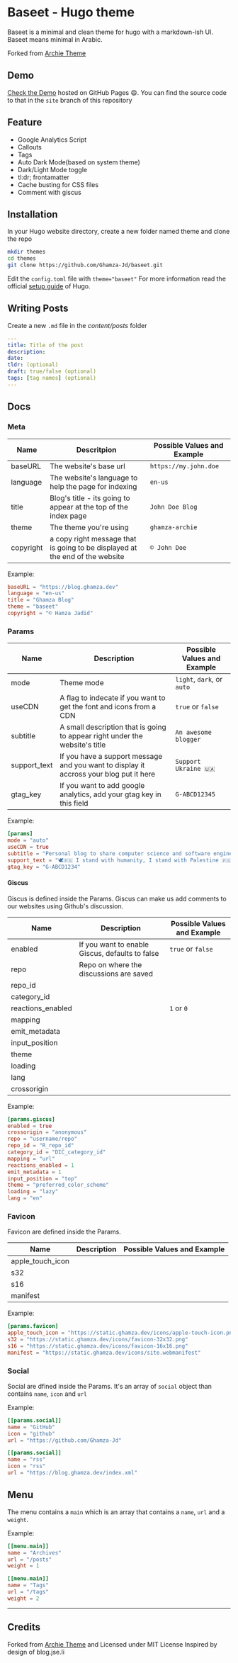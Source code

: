 # Baseet - Hugo theme

Baseet is a minimal and clean theme for hugo with a markdown-ish UI.
Baseet means minimal in Arabic.

Forked from [Archie Theme](https://github.com/athul/archie)

## Demo

[Check the Demo](https://blog.ghamza.dev) hosted on GitHub Pages :smile:. You can find the source code to that in the `site` branch of this repository

## Feature

- Google Analytics Script
- Callouts
- Tags
- Auto Dark Mode(based on system theme)
- Dark/Light Mode toggle
- tl:dr; frontamatter
- Cache busting for CSS files
- Comment with giscus

## Installation

In your Hugo website directory, create a new folder named theme and clone the repo

```bash
mkdir themes
cd themes
git clone https://github.com/Ghamza-Jd/baseet.git
```

Edit the `config.toml` file with `theme="baseet"`
For more information read the official [setup guide](https://gohugo.io/overview/installing/) of Hugo.

## Writing Posts

Create a new `.md` file in the _content/posts_ folder

```yml
---
title: Title of the post
description:
date:
tldr: (optional)
draft: true/false (optional)
tags: [tag names] (optional)
---
```

## Docs

### Meta
| Name      | Descritpion                                                                  | Possible Values  and Example |
| --------- | ---------------------------------------------------------------------------- | ---------------------------- |
| baseURL   | The website's base url                                                       | `https://my.john.doe`        |
| language  | The website's language to help the page for indexing                         | `en-us`                      |
| title     | Blog's title - its going to appear at the top of the index page              | `John Doe Blog`              |
| theme     | The theme you're using                                                       | `ghamza-archie`              |
| copyright | a copy right message that is going to be displayed at the end of the website | `© John Doe`                 |

Example:
```toml
baseURL = "https://blog.ghamza.dev"
language = "en-us"
title = "Ghamza Blog"
theme = "baseet"
copyright = "© Hamza Jadid"
```

### Params
| Name         | Description                                                                            | Possible Values and Example |
| ------------ | -------------------------------------------------------------------------------------- | --------------------------- |
| mode         | Theme mode                                                                             | `light`, `dark`, or `auto`  |
| useCDN       | A flag to indecate if you want to get the font and icons from a CDN                    | `true` or `false`           |
| subtitle     | A small description that is going to appear right under the website's title            | `An awesome blogger`        |
| support_text | If you have a support message and you want to display it accross your blog put it here | `Support Ukraine 🇺🇦`         |
| gtag_key     | If you want to add google analytics, add your gtag key in this field                   | `G-ABCD12345`               |

Example:
```toml
[params]
mode = "auto"
useCDN = true
subtitle = "Personal blog to share computer science and software engineering articles."
support_text = "🕊️🇵🇸 I stand with humanity, I stand with Palestine 🇵🇸🕊️"
gtag_key = "G-ABCD1234"
```

#### Giscus
Giscus is defined inside the Params.
Giscus can make us add comments to our websites using Github's discussion.

| Name              | Description                                     | Possible Values and Example |
| ----------------- | ----------------------------------------------- | --------------------------- |
| enabled           | If you want to enable Giscus, defaults to false | `true` or `false`           |
| repo              | Repo on where the discussions are saved         |                             |
| repo_id           |                                                 |                             |
| category_id       |                                                 |                             |
| reactions_enabled |                                                 | `1` or `0`                  |
| mapping           |                                                 |                             |
| emit_metadata     |                                                 |                             |
| input_position    |                                                 |                             |
| theme             |                                                 |                             |
| loading           |                                                 |                             |
| lang              |                                                 |                             |
| crossorigin       |                                                 |                             |

Example:
```toml
[params.giscus]
enabled = true
crossorigin = "anonymous"
repo = "username/repo"
repo_id = "R_repo_id"
category_id = "DIC_category_id"
mapping = "url"
reactions_enabled = 1
emit_metadata = 1
input_position = "top"
theme = "preferred_color_scheme"
loading = "lazy"
lang = "en"
```

### Favicon
Favicon are defined inside the Params.

| Name             | Description | Possible Values and Example |
| ---------------- | ----------- | --------------------------- |
| apple_touch_icon |             |                             |
| s32              |             |                             |
| s16              |             |                             |
| manifest         |             |                             |

Example:
```toml
[params.favicon]
apple_touch_icon = "https://static.ghamza.dev/icons/apple-touch-icon.png"
s32 = "https://static.ghamza.dev/icons/favicon-32x32.png"
s16 = "https://static.ghamza.dev/icons/favicon-16x16.png"
manifest = "https://static.ghamza.dev/icons/site.webmanifest"
```

### Social
Social are dfined inside the Params.
It's an array of `social` object than contains `name`, `icon` and `url`

Example:
```toml
[[params.social]]
name = "GitHub"
icon = "github"
url = "https://github.com/Ghamza-Jd"

[[params.social]]
name = "rss"
icon = "rss"
url = "https://blog.ghamza.dev/index.xml"
```
## Menu
The menu contains a `main` which is an array that contains a `name`, `url` and a `weight`.

Example:
```toml
[[menu.main]]
name = "Archives"
url = "/posts"
weight = 1

[[menu.main]]
name = "Tags"
url = "/tags"
weight = 2
```

---

## Credits

Forked from [Archie Theme](https://github.com/athul/archie) and Licensed under MIT License
Inspired by design of blog.jse.li